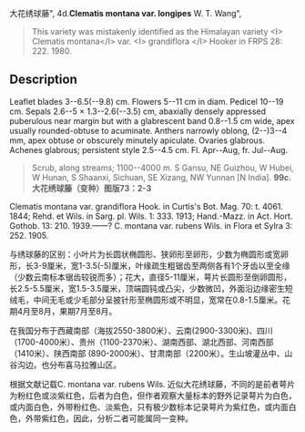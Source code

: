 大花绣球藤",
4d.**Clematis montana var. longipes** W. T. Wang",

> This variety was mistakenly identified as the Himalayan variety &lt;I&gt; Clematis montana&lt;/I&gt; var. &lt;I&gt; grandiflora &lt;/I&gt; Hooker in FRPS 28: 222. 1980.

## Description
Leaflet blades 3--6.5(--9.8) cm. Flowers 5--11 cm in diam. Pedicel 10--19 cm. Sepals 2.6--5 × 1.3--2.6(--3.5) cm, abaxially densely appressed puberulous near margin but with a glabrescent band 0.8--1.5 cm wide, apex usually rounded-obtuse to acuminate. Anthers narrowly oblong, (2--)3--4 mm, apex obtuse or obscurely minutely apiculate. Ovaries glabrous. Achenes glabrous; persistent style 2.5--4.5 cm. Fl. Apr--Aug, fr. Jul--Aug.

> Scrub, along streams; 1100--4000 m. S Gansu, NE Guizhou, W Hubei, W Hunan, S Shaanxi, Sichuan, SE Xizang, NW Yunnan [N India].
**99c.大花绣球藤（变种）图版73：2-3**

Clematis montana var. grandiflora Hook. in Curtis's Bot. Mag. 70: t. 4061. 1844; Rehd. et Wils. in Sarg. pl. Wils. 1: 333. 1913; Hand.-Mazz. in Act. Hort. Gothob. 13: 210. 1939.——? C. montana var. rubens Wils. in Flora et Sylra 3: 252. 1905.

与绣球藤的区别：小叶片为长圆状椭圆形、狭卵形至卵形，少数为椭圆形或宽卵形，长3-9厘米，宽1-3.5(-5)厘米，叶缘疏生粗锯齿至两侧各有1个牙齿以至全缘（少数云南标本锯齿较锐而多）；花大，直径5-11厘米，萼片长圆形至倒卵圆形，长2.5-5.5厘米，宽1.5-3.5厘米，顶端圆钝或凸尖，少数微凹，外面沿边缘密生短绒毛，中间无毛或少毛部分呈披针形至椭圆形或不明显，宽常在0.8-1.5厘米。花期4月至8月，果期7月至8月。

在我国分布于西藏南部（海拔2550-3800米）、云南(2900-3300米)、四川（1700-4000米）、贵州（1100-2370米）、湖南西部、湖北西部、河南西部（1410米）、陕西南部 (890-2000米）、甘肃南部（2200米）。生山坡灌丛中、山谷沟边。也分布喜马拉雅山区。

根据文献记载C. montana var. rubens Wils. 近似大花绣球藤，不同的是前者萼片为粉红色或淡紫红色，后者为白色，但作者观察大量标本的野外记录萼片为白色，或内面白色，外带粉红色、淡紫色，只有极少数标本记录萼片为紫红色，或内面白色，外带紫红色，因此，分析二者可能属同一变种。
